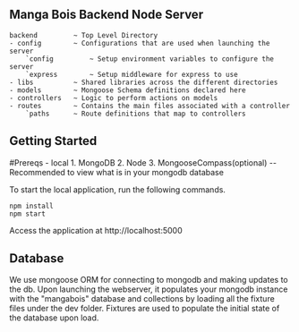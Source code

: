 ## Manga Bois Backend Node Server

```
backend         ~ Top Level Directory
- config        ~ Configurations that are used when launching the server
    `config         ~ Setup environment variables to configure the server
    `express        ~ Setup middleware for express to use
- libs          ~ Shared libraries across the different directories
- models        ~ Mongoose Schema definitions declared here
- controllers   ~ Logic to perform actions on models
- routes        ~ Contains the main files associated with a controller
    `paths      ~ Route definitions that map to controllers

```

## Getting Started

#Prereqs - local
    1. MongoDB
    2. Node
    3. MongooseCompass(optional)  -- Recommended to view what is in your mongodb database

To start the local application, run the following commands. 

```
npm install
npm start
```

Access the application at http://localhost:5000

## Database

We use mongoose ORM for connecting to mongodb and making updates to the db.
Upon launching the webserver, it populates your mongodb
instance with the "mangabois" database and collections by loading 
all the fixture files under the dev folder. Fixtures are used to populate
the initial state of the database upon load.